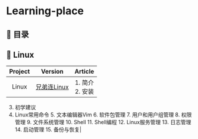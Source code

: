 # Learning-place  

## 📖 目录
## 🐳 Linux
|**Project**|**Version**|**Article**|
:-:|:-:|:-:
|Linux|[兄弟连Linux](https://www.bilibili.com/video/BV1mW411i7Qf?p=91&spm_id_from=pageDriver)|1. 简介</br>2. 安装  
3. 初学建议  
4. Linux常用命令  5. 文本编辑器Vim  6. 软件包管理  7. 用户和用户组管理  8. 权限管理  9. 文件系统管理  10. Shell  11. Shell编程  12. Linux服务管理  13. 日志管理 14. 启动管理  15. 备份与恢复|
